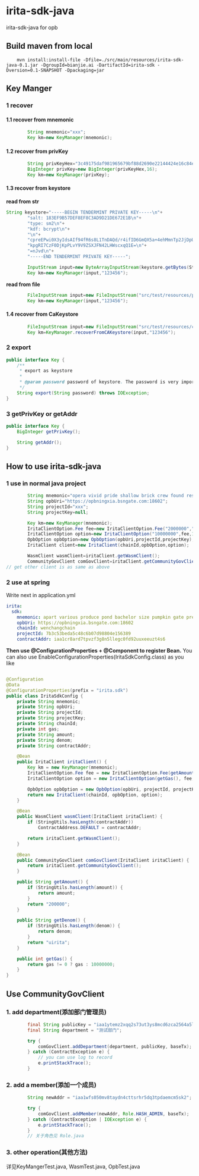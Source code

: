 # irita-sdk-java

irita-sdk-java for opb

## Build maven from local

```shell
    mvn install:install-file -Dfile=./src/main/resources/irita-sdk-java-0.1.jar -DgroupId=bianjie.ai -DartifactId=irita-sdk -Dversion=0.1-SNAPSHOT -Dpackaging=jar
```

## Key Manger

### 1 recover

#### 1.1 recover from mnemonic

```java
        String mnemonic="xxx";
        Key km=new KeyManager(mnemonic);
```

#### 1.2 recover from privKey

```java
        String privKeyHex="3c49175daf981965679bf88d2690e22144424e16c84e9d397ddb58b63603eeec";
        BigInteger privKey=new BigInteger(privKeyHex,16);
        Key km=new KeyManager(privKey);
```

#### 1.3 recover from keystore

**read from str**

```java
String keystore="-----BEGIN TENDERMINT PRIVATE KEY-----\n"+
        "salt: 183EF9B57DEF8EF8C3AD9D21DE672E1B\n"+
        "type: sm2\n"+
        "kdf: bcrypt\n"+
        "\n"+
        "cpreEPwi0X3yIdsAIf94fR6s8L1TnDAQd/r4ifID6GmQX5a+4ehMmnTp2JjDpUe5\n"+
        "kpgRI7CzF0DjKpPLvY9V9ZSXJFN42LHWscxqQ1E=\n"+
        "=nJvd\n"+
        "-----END TENDERMINT PRIVATE KEY-----";

        InputStream input=new ByteArrayInputStream(keystore.getBytes(StandardCharsets.UTF_8));
        Key km=new KeyManager(input,"123456");
```

**read from file**

```java
        FileInputStream input=new FileInputStream("src/test/resources/priv.key");
        Key km=new KeyManager(input,"123456");
```

#### 1.4 recover from CaKeystore

```java
        FileInputStream input=new FileInputStream("src/test/resources/ca.JKS");
        Key km=KeyManager.recoverFromCAKeystore(input,"123456");
```

### 2 export

```java
public interface Key {
    /**
     * export as keystore
     *
     * @param password password of keystore. The password is very important for recovery, so never forget it
     */
    String export(String password) throws IOException;
}
```

### 3 getPrivKey or getAddr

```java
public interface Key {
    BigInteger getPrivKey();

    String getAddr();
}
```

## How to use irita-sdk-java

### 1 use in normal java project

```java
        String mnemonic="opera vivid pride shallow brick crew found resist decade neck expect apple chalk belt sick author know try tank detail tree impact hand best";
        String opbUri="https://opbningxia.bsngate.com:18602";
        String projectId="xxx";
        String projectKey=null;

        Key km=new KeyManager(mnemonic);
        IritaClientOption.Fee fee=new IritaClientOption.Fee("2000000","uirita");
        IritaClientOption option=new IritaClientOption("10000000",fee,1073741824,"",1.0,km);
        OpbOption opbOption=new OpbOption(opbUri,projectId,projectKey);
        IritaClient client=new IritaClient(chainId,opbOption,option);

        WasmClient wasmClient=iritaClient.getWasmClient();
        CommunityGovClient comGovClient=iritaClient.getCommunityGovClient();
// get other client is as same as above
```

### 2 use at spring

Write next in application.yml

```yaml
irita:
  sdk:
    mnemonic: apart various produce pond bachelor size pumpkin gate pretty awake silver worth dust pledge pioneer patrol current fall escape lunar zero afraid this fish
    opbUri: https://opbningxia.bsngate.com:18602
    chainId: wenchangchain
    projectId: 7b3c53beda5c48c6b07d98804e156389
    contractAddr: iaa1cr8ard7tpvzf3g8n5llegc0fd92uuxeeuzt4s6
```

**Then use @ConfigurationProperties + @Component to register Bean.**
You can also use EnableConfigurationProperties(IritaSdkConfig.class) as you like

```java

@Configuration
@Data
@ConfigurationProperties(prefix = "irita.sdk")
public class IritaSdkConfig {
    private String mnemonic;
    private String opbUri;
    private String projectId;
    private String projectKey;
    private String chainId;
    private int gas;
    private String amount;
    private String denom;
    private String contractAddr;

    @Bean
    public IritaClient iritaClient() {
        Key km = new KeyManager(mnemonic);
        IritaClientOption.Fee fee = new IritaClientOption.Fee(getAmount(), getDenom());
        IritaClientOption option = new IritaClientOption(getGas(), fee, 1073741824, "", 1.0, km);

        OpbOption opbOption = new OpbOption(opbUri, projectId, projectKey);
        return new IritaClient(chainId, opbOption, option);
    }

    @Bean
    public WasmClient wasmClient(IritaClient iritaClient) {
        if (StringUtils.hasLength(contractAddr))
            ContractAddress.DEFAULT = contractAddr;

        return iritaClient.getWasmClient();
    }

    @Bean
    public CommunityGovClient comGovClient(IritaClient iritaClient) {
        return iritaClient.getCommunityGovClient();
    }

    public String getAmount() {
        if (StringUtils.hasLength(amount)) {
            return amount;
        }
        return "200000";
    }

    public String getDenom() {
        if (StringUtils.hasLength(denom)) {
            return denom;
        }
        return "uirita";
    }

    public int getGas() {
        return gas != 0 ? gas : 10000000;
    }
}
```

## Use CommunityGovClient

### 1. add department(添加部门管理员)

```java
        final String publicKey = "iaa1ytemz2xqq2s73ut3ys8mcd6zca2564a5lfhtm3";
        final String department = "测试部门";

        try {
            comGovClient.addDepartment(department, publicKey, baseTx);
        } catch (ContractException e) {
            // you can use log to record
            e.printStackTrace();
        }
```

### 2. add a member(添加一个成员)

```java
        String newAddr = "iaa1wfs050mv8taydn4cttsrhr5dq3tpdaemcm5sk2";

        try {
            comGovClient.addMember(newAddr, Role.HASH_ADMIN, baseTx);
        } catch (ContractException | IOException e) {
            e.printStackTrace();
        }
        // 关于角色见 Role.java
```

### 3. other operation(其他方法)

详见KeyMangerTest.java, WasmTest.java, OpbTest.java
